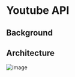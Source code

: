 # Youtube API

## Background

## Architecture 

![image](https://github.com/AsifBrohi/DE_youtube_api/assets/52333702/604015d6-1337-485e-bfbf-65fe00b05ce7)
